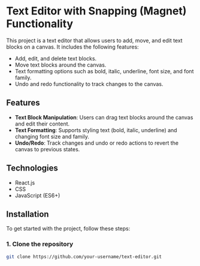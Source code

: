 # Text Editor with Snapping (Magnet) Functionality

This project is a text editor that allows users to add, move, and edit text blocks on a canvas. It includes the following features:
- Add, edit, and delete text blocks.
- Move text blocks around the canvas.
- Text formatting options such as bold, italic, underline, font size, and font family.
- Undo and redo functionality to track changes to the canvas.

## Features

- **Text Block Manipulation**: Users can drag text blocks around the canvas and edit their content.
- **Text Formatting**: Supports styling text (bold, italic, underline) and changing font size and family.
- **Undo/Redo**: Track changes and undo or redo actions to revert the canvas to previous states.

## Technologies

- React.js
- CSS
- JavaScript (ES6+)

## Installation

To get started with the project, follow these steps:

### 1. Clone the repository

```bash
git clone https://github.com/your-username/text-editor.git
